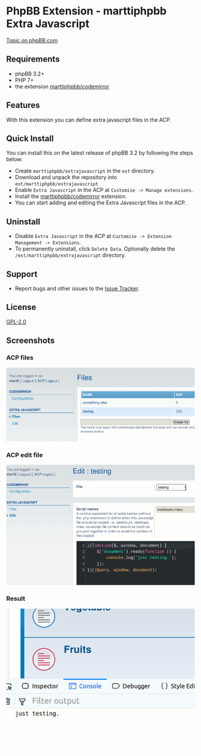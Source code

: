 # PhpBB Extension - marttiphpbb Extra Javascript

[Topic on phpBB.com](https://www.phpbb.com/community/viewtopic.php?f=456&t=2473786)

## Requirements

* phpBB 3.2+
* PHP 7+
* the extension [marttiphpbb/codemirror](https://github.com/marttiphpbb/phpbb-ext-codemirror)

## Features

With this extension you can define extra javascript files in the ACP.

## Quick Install

You can install this on the latest release of phpBB 3.2 by following the steps below:

* Create `marttiphpbb/extrajavascript` in the `ext` directory.
* Download and unpack the repository into `ext/marttiphpbb/extrajavascript`
* Enable `Extra Javascript` in the ACP at `Customise -> Manage extensions`.
* Install the [marttiphpbb/codemirror](https://github.com/marttiphpbb/phpbb-ext-codemirror) extension.
* You can start adding and editing the Extra Javascript files in the ACP.

## Uninstall

* Disable `Extra Javascript` in the ACP at `Customise -> Extension Management -> Extensions`.
* To permanently uninstall, click `Delete Data`. Optionally delete the `/ext/marttiphpbb/extrajavascript` directory.

## Support

* Report bugs and other issues to the [Issue Tracker](https://github.com/marttiphpbb/phpbb-ext-extrajavascript/issues).

## License

[GPL-2.0](license.txt)

## Screenshots

### ACP files

![ACP files](doc/files.png)

### ACP edit file

![ACP edit file](doc/edit.png)

### Result

![Result](doc/result.png)
